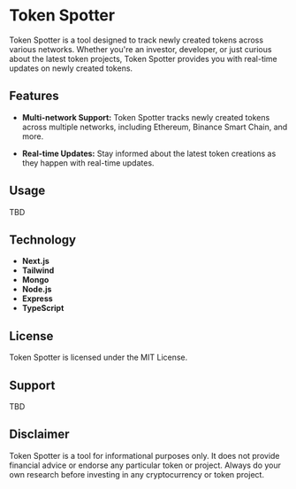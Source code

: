 # Token Spotter

Token Spotter is a tool designed to track newly created tokens across various networks. Whether you're an investor, developer, or just curious about the latest token projects, Token Spotter provides you with real-time updates on newly created tokens.

## Features

- **Multi-network Support:** Token Spotter tracks newly created tokens across multiple networks, including Ethereum, Binance Smart Chain, and more.
  
- **Real-time Updates:** Stay informed about the latest token creations as they happen with real-time updates.

## Usage
TBD
## Technology
- **Next.js**
- **Tailwind**
- **Mongo**
- **Node.js**
- **Express**
- **TypeScript**


## License

Token Spotter is licensed under the MIT License.

## Support

TBD

## Disclaimer

Token Spotter is a tool for informational purposes only. It does not provide financial advice or endorse any particular token or project. Always do your own research before investing in any cryptocurrency or token project.
